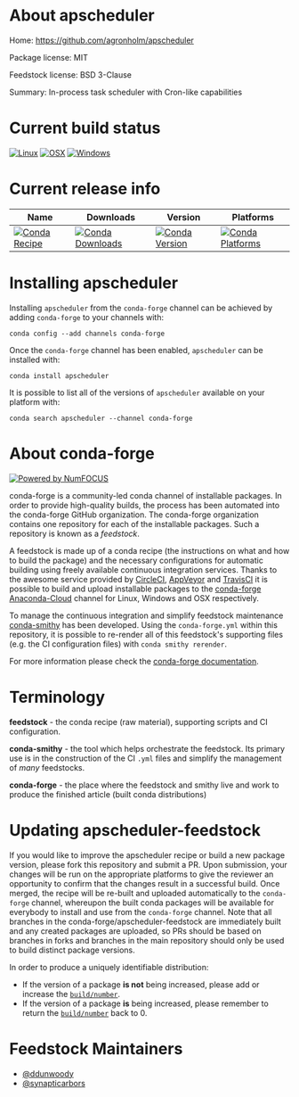 <!--
# -*- mode: jinja -*-
-->

About apscheduler
=================

Home: https://github.com/agronholm/apscheduler

Package license: MIT

Feedstock license: BSD 3-Clause

Summary: In-process task scheduler with Cron-like capabilities



Current build status
====================

[![Linux](https://img.shields.io/circleci/project/github/conda-forge/apscheduler-feedstock/master.svg?label=Linux)](https://circleci.com/gh/conda-forge/apscheduler-feedstock)
[![OSX](https://img.shields.io/travis/conda-forge/apscheduler-feedstock/master.svg?label=macOS)](https://travis-ci.org/conda-forge/apscheduler-feedstock)
[![Windows](https://img.shields.io/appveyor/ci/conda-forge/apscheduler-feedstock/master.svg?label=Windows)](https://ci.appveyor.com/project/conda-forge/apscheduler-feedstock/branch/master)

Current release info
====================

| Name | Downloads | Version | Platforms |
| --- | --- | --- | --- |
| [![Conda Recipe](https://img.shields.io/badge/recipe-apscheduler-green.svg)](https://anaconda.org/conda-forge/apscheduler) | [![Conda Downloads](https://img.shields.io/conda/dn/conda-forge/apscheduler.svg)](https://anaconda.org/conda-forge/apscheduler) | [![Conda Version](https://img.shields.io/conda/vn/conda-forge/apscheduler.svg)](https://anaconda.org/conda-forge/apscheduler) | [![Conda Platforms](https://img.shields.io/conda/pn/conda-forge/apscheduler.svg)](https://anaconda.org/conda-forge/apscheduler) |

Installing apscheduler
======================

Installing `apscheduler` from the `conda-forge` channel can be achieved by adding `conda-forge` to your channels with:

```
conda config --add channels conda-forge
```

Once the `conda-forge` channel has been enabled, `apscheduler` can be installed with:

```
conda install apscheduler
```

It is possible to list all of the versions of `apscheduler` available on your platform with:

```
conda search apscheduler --channel conda-forge
```


About conda-forge
=================

[![Powered by NumFOCUS](https://img.shields.io/badge/powered%20by-NumFOCUS-orange.svg?style=flat&colorA=E1523D&colorB=007D8A)](http://numfocus.org)

conda-forge is a community-led conda channel of installable packages.
In order to provide high-quality builds, the process has been automated into the
conda-forge GitHub organization. The conda-forge organization contains one repository
for each of the installable packages. Such a repository is known as a *feedstock*.

A feedstock is made up of a conda recipe (the instructions on what and how to build
the package) and the necessary configurations for automatic building using freely
available continuous integration services. Thanks to the awesome service provided by
[CircleCI](https://circleci.com/), [AppVeyor](https://www.appveyor.com/)
and [TravisCI](https://travis-ci.org/) it is possible to build and upload installable
packages to the [conda-forge](https://anaconda.org/conda-forge)
[Anaconda-Cloud](https://anaconda.org/) channel for Linux, Windows and OSX respectively.

To manage the continuous integration and simplify feedstock maintenance
[conda-smithy](https://github.com/conda-forge/conda-smithy) has been developed.
Using the ``conda-forge.yml`` within this repository, it is possible to re-render all of
this feedstock's supporting files (e.g. the CI configuration files) with ``conda smithy rerender``.

For more information please check the [conda-forge documentation](https://conda-forge.org/docs/).

Terminology
===========

**feedstock** - the conda recipe (raw material), supporting scripts and CI configuration.

**conda-smithy** - the tool which helps orchestrate the feedstock.
                   Its primary use is in the construction of the CI ``.yml`` files
                   and simplify the management of *many* feedstocks.

**conda-forge** - the place where the feedstock and smithy live and work to
                  produce the finished article (built conda distributions)


Updating apscheduler-feedstock
==============================

If you would like to improve the apscheduler recipe or build a new
package version, please fork this repository and submit a PR. Upon submission,
your changes will be run on the appropriate platforms to give the reviewer an
opportunity to confirm that the changes result in a successful build. Once
merged, the recipe will be re-built and uploaded automatically to the
`conda-forge` channel, whereupon the built conda packages will be available for
everybody to install and use from the `conda-forge` channel.
Note that all branches in the conda-forge/apscheduler-feedstock are
immediately built and any created packages are uploaded, so PRs should be based
on branches in forks and branches in the main repository should only be used to
build distinct package versions.

In order to produce a uniquely identifiable distribution:
 * If the version of a package **is not** being increased, please add or increase
   the [``build/number``](https://conda.io/docs/user-guide/tasks/build-packages/define-metadata.html#build-number-and-string).
 * If the version of a package **is** being increased, please remember to return
   the [``build/number``](https://conda.io/docs/user-guide/tasks/build-packages/define-metadata.html#build-number-and-string)
   back to 0.

Feedstock Maintainers
=====================

* [@ddunwoody](https://github.com/ddunwoody/)
* [@synapticarbors](https://github.com/synapticarbors/)

